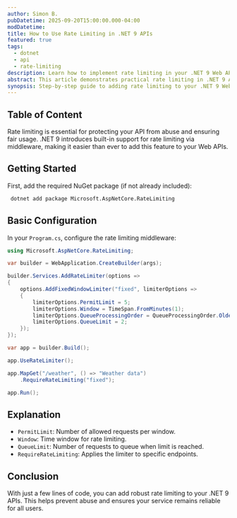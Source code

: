 ```yaml
---
author: Simon B.
pubDatetime: 2025-09-20T15:00:00.000-04:00
modDatetime: 
title: How to Use Rate Limiting in .NET 9 APIs
featured: true
tags:
  - dotnet
  - api
  - rate-limiting
description: Learn how to implement rate limiting in your .NET 9 Web API using built-in middleware and C# code examples.
abstract: This article demonstrates practical rate limiting in .NET 9 APIs, including code samples and configuration tips.
synopsis: Step-by-step guide to adding rate limiting to your .NET 9 Web API endpoints with C#.
---
```


## Table of Content

Rate limiting is essential for protecting your API from abuse and ensuring fair usage. .NET 9 introduces built-in support for rate limiting via middleware, making it easier than ever to add this feature to your Web APIs.

## Getting Started

First, add the required NuGet package (if not already included):

```bash
 dotnet add package Microsoft.AspNetCore.RateLimiting
```

## Basic Configuration

In your `Program.cs`, configure the rate limiting middleware:

```csharp
using Microsoft.AspNetCore.RateLimiting;

var builder = WebApplication.CreateBuilder(args);

builder.Services.AddRateLimiter(options =>
{
    options.AddFixedWindowLimiter("fixed", limiterOptions =>
    {
        limiterOptions.PermitLimit = 5;
        limiterOptions.Window = TimeSpan.FromMinutes(1);
        limiterOptions.QueueProcessingOrder = QueueProcessingOrder.OldestFirst;
        limiterOptions.QueueLimit = 2;
    });
});

var app = builder.Build();

app.UseRateLimiter();

app.MapGet("/weather", () => "Weather data")
    .RequireRateLimiting("fixed");

app.Run();
```

## Explanation
- `PermitLimit`: Number of allowed requests per window.
- `Window`: Time window for rate limiting.
- `QueueLimit`: Number of requests to queue when limit is reached.
- `RequireRateLimiting`: Applies the limiter to specific endpoints.

## Conclusion

With just a few lines of code, you can add robust rate limiting to your .NET 9 APIs. This helps prevent abuse and ensures your service remains reliable for all users.
